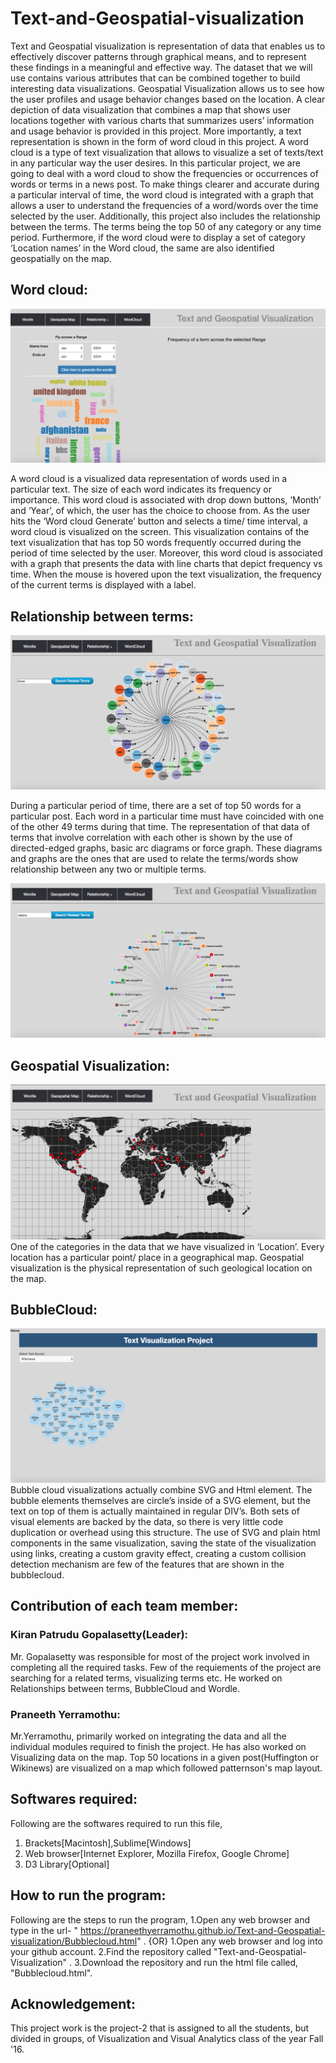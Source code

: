 # Text-and-Geospatial-visualization


Text and Geospatial visualization is representation of data that enables us to effectively discover patterns through graphical means, and to represent these findings in a meaningful and effective way. The dataset that we will use contains various attributes that can be combined together to build interesting data visualizations. Geospatial Visualization allows us to see how the user profiles and usage behavior changes based on the location. A clear depiction of data visualization that combines a map that shows user locations together with various charts that summarizes users’ information and usage behavior is provided in this project. More importantly, a text representation is shown in the form of word cloud in this project. A word cloud is a type of text visualization that allows to visualize a set of texts/text in any particular way the user desires. In this particular project, we are going to deal with a word cloud to show the frequencies or occurrences of words or terms in a news post. To make things clearer and accurate during a particular interval of time, the word cloud is integrated with a graph that allows a user to understand the frequencies of a word/words over the time selected by the user. Additionally, this project also includes the relationship between the terms. The terms being the top 50 of any category or any time period. Furthermore, if the word cloud were to display a set of category ‘Location names’ in the Word cloud, the same are also identified geospatially on the map.

## Word cloud:

![ScreenShot](https://github.com/praneethyerramothu/Text-and-Geospatial-visualization/blob/master/Screen%20Shot%202016-11-14%20at%2013.10.28.png)

A word cloud is a visualized data representation of words used in a particular text. The size of each word indicates its frequency or importance. This word cloud is associated with drop down buttons, ‘Month’ and ‘Year’, of which, the user has the choice to choose from. As the user hits the ‘Word cloud Generate’ button and selects a time/ time interval, a word cloud is visualized on the screen. This visualization contains of the text visualization that has top 50 words frequently occurred during the period of time selected by the user. Moreover, this word cloud is associated with a graph that presents the data with line charts that depict frequency vs time. When the mouse is hovered upon the text visualization, the frequency of the current terms is displayed with a label.

## Relationship between terms:

![ScreenShot](https://github.com/praneethyerramothu/Text-and-Geospatial-visualization/blob/master/Screen%20Shot%202016-11-14%20at%2013.11.32.png)

During a particular period of time, there are a set of top 50 words for a particular post. Each word in a particular time must have coincided with one of the other 49 terms during that time. The representation of that data of terms that involve correlation with each other is shown by the use of directed-edged graphs, basic arc diagrams or force graph. These diagrams and graphs are the ones that are used to relate the terms/words show relationship between any two or multiple terms.

![ScreenShot](https://github.com/praneethyerramothu/Text-and-Geospatial-visualization/blob/master/Screen%20Shot%202016-11-14%20at%2013.11.46.png)

## Geospatial Visualization:

![ScreenShot](https://github.com/praneethyerramothu/Text-and-Geospatial-visualization/blob/master/Screen%20Shot%202016-11-14%20at%2013.10.59.png)
One of the categories in the data that we have visualized in ‘Location’. Every location has a particular point/ place in a geographical map. Geospatial visualization is the physical representation of such geological location on the map.

## BubbleCloud:

![ScreenShot](https://github.com/praneethyerramothu/Text-and-Geospatial-visualization/blob/master/Screen%20Shot%202016-11-14%20at%2013.12.07.png)
Bubble cloud visualizations actually combine SVG and Html element. The bubble elements themselves are circle’s inside of a SVG element, but the text on top of them is actually maintained in regular DIV’s. Both sets of visual elements are backed by the data, so there is very little code duplication or overhead using this structure. The use of SVG and plain html components in the same visualization, saving the state of the visualization using links, creating a custom gravity effect, creating a custom collision detection mechanism are few of the features that are shown in the bubblecloud.

## Contribution of each team member:

### Kiran Patrudu Gopalasetty(Leader):
Mr. Gopalasetty was responsible for most of the project work involved in completing all the required tasks. Few of the requiements of the project are searching for a related terms, visualizing terms etc.  He worked on Relationships between terms, BubbleCloud and Wordle. 

### Praneeth Yerramothu:
Mr.Yerramothu, primarily worked on integrating the data  and all the individual modules required to finish the project. He has also worked on Visualizing data on the map. Top 50 locations in a given post(Huffington or Wikinews) are visualized on a map which followed patternson's map layout.

## Softwares required:
Following are the softwares required to run this file,
1. Brackets[Macintosh],Sublime[Windows]
2. Web browser[Internet Explorer, Mozilla Firefox, Google Chrome]
3. D3 Library[Optional]

## How to run the program:
Following are the steps to run the program,
1.Open any web browser and type in the url- " https://praneethyerramothu.github.io/Text-and-Geospatial-visualization/Bubblecloud.html" .
         {OR}
1.Open any web browser and log into your github account.
2.Find the repository called "Text-and-Geospatial-Visualization" .
3.Download the repository and run the html file called, "Bubblecloud.html".

## Acknowledgement:

This project work is the project-2 that is assigned to all the students, but divided in groups, of Visualization and Visual Analytics class of the year Fall '16.

